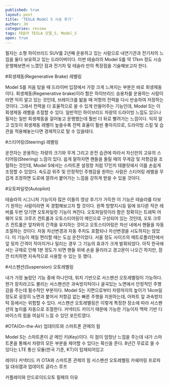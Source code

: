 ```yaml
---
published: true
layout: post
title: 'TESLA Model S 시승 후기'
author: JH
categories: review
tags: 테슬라 TESLA 모델_S, Model_S
open: true
---
```


필자는 소형 하이브리드 SUV를 2년째 운용하고 있는 사람으로 내연기관과 전기차의 느낌을 둘다 보유하고 있는 드라이버이다. 이번 테슬라의 Model S를 약 17km 정도 시승 운행해보면서 느꼈던 점과 전기차 및 테슬라 만의 특장점을 기술해보고자 한다.

#회생제동(Regenerative Brake) 레벨링

Model S를 처음 탔을 때 드라이버 입장에서 가장 크게 느껴지는 부분은 바로 회생제동이다. 회생제동(Regenerative brake)이라 함은 하이브리드 승용차를 운용하는 사람이라면 익히 알고 있는 것인데, 브레이크를 밟을 때 저항의 전력을 다시 반송하여 저장하는 것이다. 그래서 전력을 더 효율적으로 쓸 수 있게 만들어주는 기능인데, Model S는 이 회생제동 레벨을 조절할 수 있다. 일반적인 하이브리드 차량의 드라이빙 느낌도 있으나 필자는 일반 회생제동을 걸어놓고 운행했는데 훨씬 더 뒤로 빨려가는 느낌이다. 익히 알고 있듯이 회생제동 레벨이 높을수록 전력 효율이 훨씬 좋아지므로, 드라이빙 스킬 및 습관을 적용해놓는다면 경제적으로 탈 수 있을테다.

#스티어링(Steering) 레벨링

운전자는 운용하는 차량의 크기와 무게 그리고 운전 습관에 따라서 자신만의 고유의 스티어링(Steering) 느낌이 있다. 쉽게 말하자면 핸들을 돌릴 때의 무게감 및 저항감을 조절하는 것인데, Model S에서는 스마트폰 설정창 처럼 17인치 태블릿에서 이를 손쉽게 조정할 수 있었다. 속도감 위주 및 안정적인 주행감을 원하는 사람은 스티어링 레벨을 무겁게 조정하면 도로에 깔려서 붙어가는 느낌을 강하게 받을 수 있을 것이다.

#오토파일럿(Autopilot)

테슬라의 시그니처 기능이자 많은 이들의 영상 후기가 가득한 이 기능은 테슬라를 타보기 원하는 사람이라면 꼭 경험해보고자 할 것이다. 왼쪽 방향지시등 밑에 또다른 작은 레버를 두번 당기면 오토파일럿 기능이 켜진다. 오토파일럿이라 함은 정확히는 트래픽 어웨어 오토 크루즈 컨트롤과 오토스티어링이 메인으로 구성되어 있는 것인데, 오토 크루즈 컨트롤은 앞차와의 간격을 유지하는 것이고 오토스티어링은 차선 내에서 핸들을 자동 조절하는 것이다. 자동 차선변경과 자동 주차도 포함되나 차선변경을 시도하지는 않았다. 이 기능이 제일 편리할 때는 도심 운전이었다. 서울 정도 사이즈의 메트로폴리탄에서 앞 뒷차 간격이 작아지거나 밀리는 경우 그 기능의 효과가 크게 발휘되었다. 아직 한국에서는 규제로 인해 1분 정도가 되면 핸들 위에 손을 올리라고 경고문이 나오긴 하지만, 잠깐 터치하면 지속적으로 사용할 수 있는 듯 했다.


#서스펜션(Suspension) 오토레벨링

내가 가장 놀랐던 기능 중에 하나인데, 위치 기반으로 서스펜션 오토레벨링이 가능하다. 현가 장치라고도 불리는 서스펜션은 과속방지턱이나 굴곡있는 노면에서 안정적인 주행감을 주는데 필수적인 부분이다. Model S는 지면으로부터 차량까지의 높이가 14cm일 정도로 굉장히 노면과 붙어서 저항감 없는 빠른 주행을 지원하는데, 아파트 앞 과속방지턱 등에서는 위험할 수 있다. 서스펜션 오토레벨링은 이렇게 특정한 장소에 따라 서스펜션의 높이를 자동으로 조절한다. 커넥티드 카이기 때문에 가능한 기능이자 맥락 기반 디바이스의 힘을 여실히 느낄 수 있던 포인트였다.


#OTA(On-the-Air) 업데이트와 스마트폰 관제의 힘

Model S는 스마트폰이 곧 메인 키(Key)이다. 이 점이 엄청난 느낌을 주는데 내가 스마트폰을 통해서 차량의 모든 부분을 제어할 수 있다는 확신을 준다. 8년간 무료로 쓸 수 있다는 LTE 통신 모듈(한국 기준, KT)이 탑재되어있고


레이다
커넥티드 카
OTA와 스마트폰 관제의 힘
서스펜션 오토레벨링
카쉐어링 프로파일
대쉬캠과 업데이트
글라스 루프

카플레이와 안드로이드오토 필패의 이유
